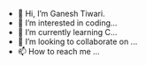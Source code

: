 - 👋 Hi, I’m Ganesh Tiwari.
- 👀 I’m interested in coding...
- 🌱 I’m currently learning C...
- 💞️ I’m looking to collaborate on ...
- 📫 How to reach me ...

<!---
ganesh11t/ganesh11t is a ✨ special ✨ repository because its `README.md` (this file) appears on your GitHub profile.
You can click the Preview link to take a look at your changes.
--->
